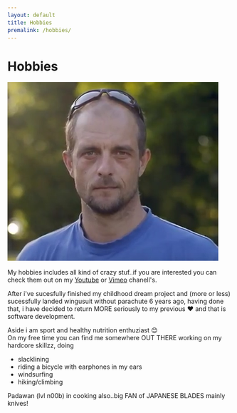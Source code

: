 ```yaml
---
layout: default
title: Hobbies
premalink: /hobbies/
---
```

# Hobbies
![image](../img/svemirko.jpg)

My hobbies includes all kind of crazy stuf..if you are interested you can check them out on my 
[Youtube](https://www.youtube.com/channel/UCEX5HdbTHiak9DOg4NzSy6w) or [Vimeo](https://vimeo.com/user1204596) chanell's.     


After i've sucesfully finished my childhood dream project and (more or less)   
sucessfully landed wingusuit without parachute 6 years ago, having done that, 
i have decided to return MORE seriously to my previous :heart: and that is software development.  

Aside i am sport and healthy nutrition enthuziast :blush:  
On my free time you can find me somewhere OUT THERE working on my hardcore skillzz, doing

* slacklining 
* riding a bicycle with earphones in my ears 
* windsurfing
* hiking/climbing 


Padawan (lvl n00b) in cooking also..big FAN of JAPANESE BLADES mainly knives!





